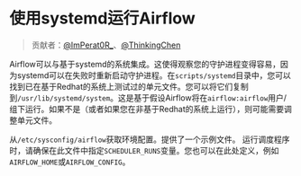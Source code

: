 # 使用systemd运行Airflow

> 贡献者：[@ImPerat0R\_](https://github.com/tssujt)、[@ThinkingChen](https://github.com/cdmikechen)

Airflow可以与基于systemd的系统集成。这使得观察您的守护进程变得容易，因为systemd可以在失败时重新启动守护进程。在`scripts/systemd`目录中，您可以找到已在基于Redhat的系统上测试过的单元文件。您可以将它们复制到`/usr/lib/systemd/system`。这是基于假设Airflow将在`airflow:airflow`用户/组下运行。如果不是（或者如果您在非基于Redhat的系统上运行），则可能需要调整单元文件。

从`/etc/sysconfig/airflow`获取环境配置。提供了一个示例文件。 运行调度程序时，请确保在此文件中指定`SCHEDULER_RUNS`变量。您也可以在此处定义，例如`AIRFLOW_HOME`或`AIRFLOW_CONFIG`。

